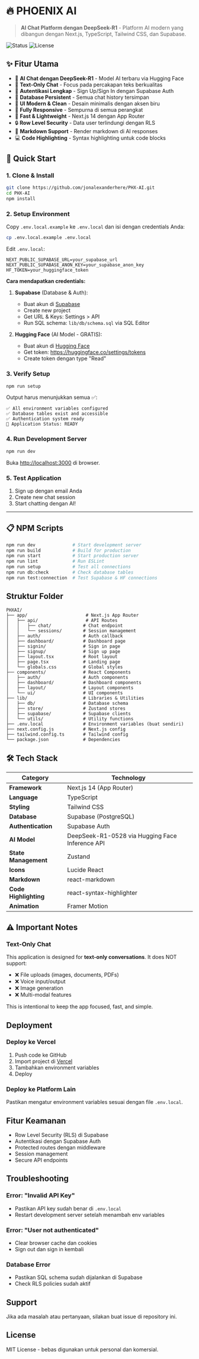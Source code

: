 # 🔥 PHOENIX AI

> **AI Chat Platform dengan DeepSeek-R1** - Platform AI modern yang dibangun dengan Next.js, TypeScript, Tailwind CSS, dan Supabase.

![Status](https://img.shields.io/badge/status-production%20ready-brightgreen)
![License](https://img.shields.io/badge/license-MIT-blue)

## ✨ Fitur Utama

- 🤖 **AI Chat dengan DeepSeek-R1** - Model AI terbaru via Hugging Face
- 💬 **Text-Only Chat** - Focus pada percakapan teks berkualitas
- 🔐 **Autentikasi Lengkap** - Sign Up/Sign In dengan Supabase Auth
- 💾 **Database Persistent** - Semua chat history tersimpan
- 🎨 **UI Modern & Clean** - Desain minimalis dengan aksen biru
- 📱 **Fully Responsive** - Sempurna di semua perangkat
- 🚀 **Fast & Lightweight** - Next.js 14 dengan App Router
- 🔒 **Row Level Security** - Data user terlindungi dengan RLS
- 📝 **Markdown Support** - Render markdown di AI responses
- 💻 **Code Highlighting** - Syntax highlighting untuk code blocks

## 🚀 Quick Start

### 1. Clone & Install

```bash
git clone https://github.com/jonalexanderhere/PHX-AI.git
cd PHX-AI
npm install
```

### 2. Setup Environment

Copy `.env.local.example` ke `.env.local` dan isi dengan credentials Anda:

```bash
cp .env.local.example .env.local
```

Edit `.env.local`:

```env
NEXT_PUBLIC_SUPABASE_URL=your_supabase_url
NEXT_PUBLIC_SUPABASE_ANON_KEY=your_supabase_anon_key
HF_TOKEN=your_huggingface_token
```

**Cara mendapatkan credentials:**

1. **Supabase** (Database & Auth):
   - Buat akun di [Supabase](https://supabase.com)
   - Create new project
   - Get URL & Keys: Settings > API
   - Run SQL schema: `lib/db/schema.sql` via SQL Editor

2. **Hugging Face** (AI Model - GRATIS):
   - Buat akun di [Hugging Face](https://huggingface.co)
   - Get token: https://huggingface.co/settings/tokens
   - Create token dengan type "Read"

### 3. Verify Setup

```bash
npm run setup
```

Output harus menunjukkan semua ✅:
```
✅ All environment variables configured
✅ Database tables exist and accessible
✅ Authentication system ready
🚀 Application Status: READY
```

### 4. Run Development Server

```bash
npm run dev
```

Buka [http://localhost:3000](http://localhost:3000) di browser.

### 5. Test Application

1. Sign up dengan email Anda
2. Create new chat session
3. Start chatting dengan AI!

---

## 📋 NPM Scripts

```bash
npm run dev              # Start development server
npm run build            # Build for production
npm run start            # Start production server
npm run lint             # Run ESLint
npm run setup            # Test all connections
npm run db:check         # Check database tables
npm run test:connection  # Test Supabase & HF connections
```

## Struktur Folder

```
PHXAI/
├── app/                      # Next.js App Router
│   ├── api/                  # API Routes
│   │   ├── chat/            # Chat endpoint
│   │   └── sessions/        # Session management
│   ├── auth/                # Auth callback
│   ├── dashboard/           # Dashboard page
│   ├── signin/              # Sign in page
│   ├── signup/              # Sign up page
│   ├── layout.tsx           # Root layout
│   ├── page.tsx             # Landing page
│   └── globals.css          # Global styles
├── components/              # React Components
│   ├── auth/                # Auth components
│   ├── dashboard/           # Dashboard components
│   ├── layout/              # Layout components
│   └── ui/                  # UI components
├── lib/                     # Libraries & Utilities
│   ├── db/                  # Database schema
│   ├── store/               # Zustand stores
│   ├── supabase/            # Supabase clients
│   └── utils/               # Utility functions
├── .env.local               # Environment variables (buat sendiri)
├── next.config.js           # Next.js config
├── tailwind.config.ts       # Tailwind config
└── package.json             # Dependencies
```

## 🛠️ Tech Stack

| Category | Technology |
|----------|-----------|
| **Framework** | Next.js 14 (App Router) |
| **Language** | TypeScript |
| **Styling** | Tailwind CSS |
| **Database** | Supabase (PostgreSQL) |
| **Authentication** | Supabase Auth |
| **AI Model** | DeepSeek-R1-0528 via Hugging Face Inference API |
| **State Management** | Zustand |
| **Icons** | Lucide React |
| **Markdown** | react-markdown |
| **Code Highlighting** | react-syntax-highlighter |
| **Animation** | Framer Motion |

## ⚠️ Important Notes

### Text-Only Chat
This application is designed for **text-only conversations**. It does NOT support:
- ❌ File uploads (images, documents, PDFs)
- ❌ Voice input/output
- ❌ Image generation
- ❌ Multi-modal features

This is intentional to keep the app focused, fast, and simple.

## Deployment

### Deploy ke Vercel

1. Push code ke GitHub
2. Import project di [Vercel](https://vercel.com)
3. Tambahkan environment variables
4. Deploy

### Deploy ke Platform Lain

Pastikan mengatur environment variables sesuai dengan file `.env.local`.

## Fitur Keamanan

- Row Level Security (RLS) di Supabase
- Autentikasi dengan Supabase Auth
- Protected routes dengan middleware
- Session management
- Secure API endpoints

## Troubleshooting

### Error: "Invalid API Key"
- Pastikan API key sudah benar di `.env.local`
- Restart development server setelah menambah env variables

### Error: "User not authenticated"
- Clear browser cache dan cookies
- Sign out dan sign in kembali

### Database Error
- Pastikan SQL schema sudah dijalankan di Supabase
- Check RLS policies sudah aktif

## Support

Jika ada masalah atau pertanyaan, silakan buat issue di repository ini.

## License

MIT License - bebas digunakan untuk personal dan komersial.

